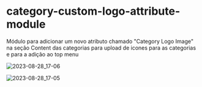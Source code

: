 # category-custom-logo-attribute-module

Módulo para adicionar um novo atributo chamado "Category Logo Image" na seção Content das categorias para upload de icones para as categorias 
e para a adição ao top menu


![2023-08-28_17-06](https://github.com/yanmpantoja/category-custom-logo-attribute-module/assets/143147811/beacb742-c0ec-4e18-a923-603f6fd870ca)



![2023-08-28_17-05](https://github.com/yanmpantoja/category-custom-logo-attribute-module/assets/143147811/d512bcf2-cd1b-460f-83c9-ced11b42f448)


